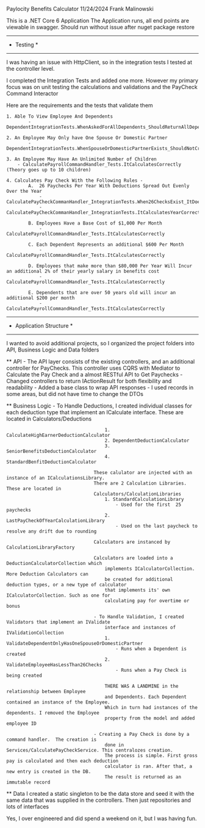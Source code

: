Paylocity Benefits Calculator 11/24/2024 Frank Malinowski

This is a .NET Core 6 Application
The Application runs, all end points are viewable in swagger. 
	Should run without issue after nuget package restore

*******************************************************************************************
* Testing																																	*
********************************************************************************************
I was having an issue with HttpClient, so in the integration tests I tested at the controller level. 

I completed the Integration Tests and added one more. However my primary focus was on 
unit testing the calculations and validations and the PayCheck Command Interactor

Here are the requirements and the tests that validate them

	1. Able To View Employee And Dependents												
			-  DependentIntegrationTests.WhenAskedForAllDependents_ShouldReturnAllDependents

	2. An Employee May Only have One Spouse Or Domestic Partner			
			- DependentIntegrationTests.WhenSpouseOrDomesticPartnerExists_ShouldNotCreateAnother

	3. An Employee May Have An Unlimited Number of Children					
		- CalculatePayrollCommandHandler_Tests.ItCalculatesCorrectly  (Theory goes up to 10 children)

	4. Calculates Pay Check With the Following Rules -
			A.  26 Paychecks Per Year With Deductions Spread Out Evenly Over the Year	
				-  CalculatePayCheckCommanHandler_IntegrationTests.When26ChecksExist_ItDoesNotAddAnother
				- CalculatePayCheckCommanHandler_IntegrationTests.ItCalculatesYearCorrectly

			B. Employees Have a Base Cost of $1,000 Per Month											
				- CalculatePayrollCommandHandler_Tests.ItCalculatesCorrectly

			C. Each Dependent Represents an additional $600 Per Month							
				- CalculatePayrollCommandHandler_Tests.ItCalculatesCorrectly

			D. Employees that make more than $80,000 Per Year Will Incur an additional 2% of their yearly salary in benefits cost 		
				- CalculatePayrollCommandHandler_Tests.ItCalculatesCorrectly			
				
			E. Dependents that are over 50 years old will incur an additional $200 per month				
				- CalculatePayrollCommandHandler_Tests.ItCalculatesCorrectly
				

********************************************************************************************
* Application Structure																											*
********************************************************************************************
I wanted to avoid additional projects, so I organized the project folders into  
API, Business Logic and Data folders

** API			-	The API layer consists of the existing controllers, and an additional controller 
						for PayChecks. 
						This controller uses CQRS with Mediator to Calculate the Pay Check and a 
						almost RESTful API to Get Paychecks
					- Changed controllers to return IActionResult for both flexibility and readability
								- Added a base class to wrap API responses
								- I used records in some areas, but did not have time to change the DTOs

** Business Logic		- To Handle Deductions, I created individual classes for each deduction 
									type that implement an ICalculate interface. These are located 
									in Calculators/Deductions

										1. CalculateHighEarnerDeductionCalculator
										2. DependentDeductionCalculator
										3. SeniorBenefitsDeductionCalculator
										4. StandardBenfitDeductionCalculator

									These calulator are injected with an instance of an ICalculationsLibrary. 
									There are 2 Calculation Libraries. These are located in 
									Calculators/CalculationLibraries
										1. StandardCalculationLibrary					
											- Used for the first  25 paychecks
										2. LastPayCheckOfYearCalculationLibrary	
											- Used on the last paycheck to resolve any drift due to rounding
									
									Calculators are instanced by CalculationLibraryFactory

									Calculators are loaded into a DeductionCalculatorCollection which 
										implements ICalculatorCollection. More Deduction Calculators can 
										be created for additional deduction types, or a new type of calculator 
										that implements its' own ICalculatorCollection. Such as one for 
										calculating pay for overtime or bonus

									- To Handle Validation, I created Validators that implement an IValidate 
										interface and instances of IValidationCollection
										1. ValidateDependentOnlyHasOneSpouseOrDomesticPartner 
											- Runs when a Dependent is created
										2. ValidateEmployeeHasLessThan26Checks 
											- Runs when a Pay Check is being created

										THERE WAS A LANDMINE in the relationship between Employee 
										and Dependents. Each Dependent contained an instance of the Employee. 
										Which in turn had instances of the dependents. I removed the Employee 
										property from the model and added employee ID

									- Creating a Pay Check is done by a command handler.  The creation is 
										done in Services/CalculatePayCheckService. This centralozes creation. 
										The process is simple. First gross pay is calculated and then each deduction 
										calculator is ran. After that, a new entry is created in the DB. 
										The result is returned as an immutable record

** Data							I created a static singleton to be the data store and seed it with the same data 
									that was supplied in the controllers. Then just repositories and lots of interfaces

Yes, I over engineered and did spend a weekend on it, but I was having fun.
					
